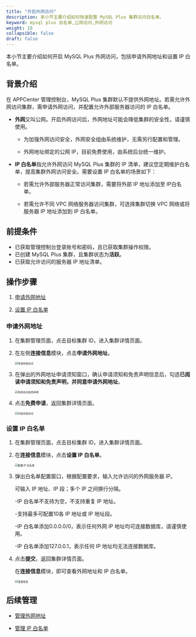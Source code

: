 ```yaml
---
title: "开启外网访问"
description: 本小节主要介绍如何快速配置 MySQL Plus 集群访问白名单。 
keyword: mysql plus 白名单,公网访问,外网访问
weight: 10
collapsible: false
draft: false
---
```


本小节主要介绍如何开启 MySQL Plus 外网访问，包括申请外网地址和设置 IP 白名单。

## 背景介绍

在 APPCenter 管理控制台，MySQL Plus 集群默认不提供外网地址。若需允许外网访问集群，需申请外网访问，并配置允许外部服务器访问的 IP 白名单。

- **外网**又叫公网。开启外网访问后，外网地址可能会降低集群的安全性，请谨慎使用。
   
   - 为加强外网访问安全，外网安全组由系统维护，无需另行配置和管理。
   
   - 外网地址绑定的公网 IP，目前免费使用，由系统后台统一维护。

- **IP 白名单**指允许外网访问 MySQL Plus 集群的 IP 清单，建议您定期维护白名单，提高集群外网访问安全。需要设置 IP 白名单的场景如下：
   
   - 若需允许外部服务器正常访问集群，需要将外部 IP 地址添加至 IP白名单。
  
   - 若需允许不同 VPC 网络服务器访问集群，可选择集群切换 VPC 网络或将服务器 IP 地址添加到 IP 白名单。

## 前提条件

- 已获取管理控制台登录账号和密码，且已获取集群操作权限。
- 已创建 MySQL Plus 集群，且集群状态为**活跃**。
- 已获取允许访问的服务器 IP 地址清单。

## 操作步骤

1. [申请外网地址](#申请外网地址)
   
2. [设置 IP 白名单](#设置-ip-白名单)

  
### 申请外网地址
   
1. 在集群管理页面，点击目标集群 ID，进入集群详情页面。
   
2. 在左侧**连接信息**模块，点击**申请外网地址**。

   <img src="../../../_images/external_access.png" alt="申请外网访问" style="zoom:50%;" />

3. 在弹出的外网地址申请须知窗口，确认申请须知和免责声明信息后，勾选**已阅读申请须知和免责声明，并同意申请外网地址**。
   
    <img src="../../../_images/external_access_notice.png" alt="外网访问免责声明" style="zoom:50%;" />

4. 点击**免费申请**，返回集群详情页面。

   <img src=".../../../_images/enable_external_access.png" alt="开启外网访问" style="zoom:50%;" />

### 设置 IP 白名单

1. 在集群管理页面，点击目标集群 ID，进入集群详情页面。
   
2. 在**连接信息**模块，点击**设置 IP 白名单**。
   
    <img src="../../../_images/set_whitelist0.png" alt="配置 IP 白名单" style="zoom:50%;" />

3. 弹出白名单配置窗口，根据配置要求，输入允许访问的外网服务器 IP。
    
    可输入 IP 地址、IP 段；多个 IP 之间换行分隔。

     -IP 白名单不支持为空，不支持重复 IP 地址。
     
     -支持最多可配置10各 IP 地址或 IP 地址段。

     -IP 白名单添加0.0.0.0/0，表示任何外网 IP 地址均可连接数据库，请谨慎使用。

     -IP 白名单添加127.0.0.1，表示任何 IP 地址均无法连接数据库。
   
4. 点击**提交**，返回集群详情页面。
   
   在**连接信息**模块，即可查看外网地址和 IP 白名单。

   <img src="../../../_images/check_access_info.png" alt="连接信息" style="zoom:50%;" />

## 后续管理

 - [管理外网地址](../../../manual/mgt_connect/mgt_external_network)
  
 - [管理 IP 白名单](../../../manual/mgt_connect/mgt_whitelist)
